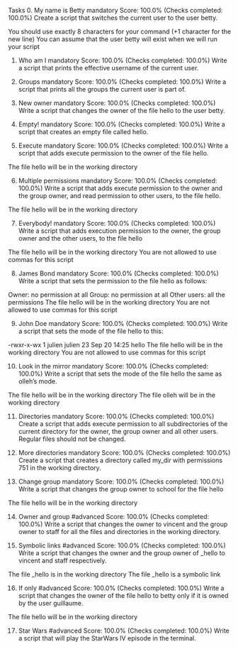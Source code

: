 Tasks
0. My name is Betty
mandatory
Score: 100.0% (Checks completed: 100.0%)
Create a script that switches the current user to the user betty.

You should use exactly 8 characters for your command (+1 character for the new line)
You can assume that the user betty will exist when we will run your script

1. Who am I
mandatory
Score: 100.0% (Checks completed: 100.0%)
Write a script that prints the effective username of the current user.

2. Groups
mandatory
Score: 100.0% (Checks completed: 100.0%)
Write a script that prints all the groups the current user is part of.

3. New owner
mandatory
Score: 100.0% (Checks completed: 100.0%)
Write a script that changes the owner of the file hello to the user betty.

4. Empty!
mandatory
Score: 100.0% (Checks completed: 100.0%)
Write a script that creates an empty file called hello.

5. Execute
mandatory
Score: 100.0% (Checks completed: 100.0%)
Write a script that adds execute permission to the owner of the file hello.

The file hello will be in the working directory

6. Multiple permissions
mandatory
Score: 100.0% (Checks completed: 100.0%)
Write a script that adds execute permission to the owner and the group owner, and read permission to other users, to the file hello.

The file hello will be in the working directory

7. Everybody!
mandatory
Score: 100.0% (Checks completed: 100.0%)
Write a script that adds execution permission to the owner, the group owner and the other users, to the file hello

The file hello will be in the working directory
You are not allowed to use commas for this script

8. James Bond
mandatory
Score: 100.0% (Checks completed: 100.0%)
Write a script that sets the permission to the file hello as follows:

Owner: no permission at all
Group: no permission at all
Other users: all the permissions
The file hello will be in the working directory You are not allowed to use commas for this script

9. John Doe
mandatory
Score: 100.0% (Checks completed: 100.0%)
Write a script that sets the mode of the file hello to this:

-rwxr-x-wx 1 julien julien 23 Sep 20 14:25 hello
The file hello will be in the working directory
You are not allowed to use commas for this script

10. Look in the mirror
mandatory
Score: 100.0% (Checks completed: 100.0%)
Write a script that sets the mode of the file hello the same as olleh’s mode.

The file hello will be in the working directory
The file olleh will be in the working directory

11. Directories
mandatory
Score: 100.0% (Checks completed: 100.0%)
Create a script that adds execute permission to all subdirectories of the current directory for the owner, the group owner and all other users. Regular files should not be changed.

12. More directories
mandatory
Score: 100.0% (Checks completed: 100.0%)
Create a script that creates a directory called my_dir with permissions 751 in the working directory.

13. Change group
mandatory
Score: 100.0% (Checks completed: 100.0%)
Write a script that changes the group owner to school for the file hello

The file hello will be in the working directory

14. Owner and group
#advanced
Score: 100.0% (Checks completed: 100.0%)
Write a script that changes the owner to vincent and the group owner to staff for all the files and directories in the working directory.

15. Symbolic links
#advanced
Score: 100.0% (Checks completed: 100.0%)
Write a script that changes the owner and the group owner of _hello to vincent and staff respectively.

The file _hello is in the working directory
The file _hello is a symbolic link

16. If only
#advanced
Score: 100.0% (Checks completed: 100.0%)
Write a script that changes the owner of the file hello to betty only if it is owned by the user guillaume.

The file hello will be in the working directory

17. Star Wars
#advanced
Score: 100.0% (Checks completed: 100.0%)
Write a script that will play the StarWars IV episode in the terminal.
